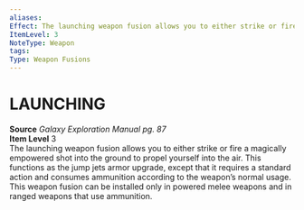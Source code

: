 ```yaml
---
aliases: 
Effect: The launching weapon fusion allows you to either strike or fire a magically empowered shot into the ground to propel yourself into the air. This functions as the jump jets armor upgrade, except that it requires a standard action and consumes ammunition according to the weapon’s normal usage. This weapon fusion can be installed only in powered melee weapons and in ranged weapons that use ammunition.
ItemLevel: 3
NoteType: Weapon
tags: 
Type: Weapon Fusions
---
```

# LAUNCHING
**Source** _Galaxy Exploration Manual pg. 87_  
**Item Level** 3  
The launching weapon fusion allows you to either strike or fire a magically empowered shot into the ground to propel yourself into the air. This functions as the jump jets armor upgrade, except that it requires a standard action and consumes ammunition according to the weapon’s normal usage.  
This weapon fusion can be installed only in powered melee weapons and in ranged weapons that use ammunition.